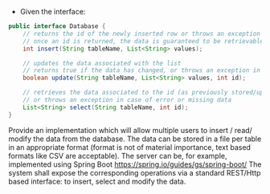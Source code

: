 * Given the interface:

```java
public interface Database {
    // returns the id of the newly inserted row or throws an exception in case of error
    // once an id is returned, the data is guaranteed to be retrievable via subsequent select calls
    int insert(String tableName, List<String> values);

    // updates the data associated with the list
    // returns true if the data has changed, or throws an exception in case of error
    boolean update(String tableName, List<String> values, int id);

    // retrieves the data associated to the id (as previously stored/updated),
    // or throws an exception in case of error or missing data
    List<String> select(String tableName, int id);
}
```

Provide an implementation which will allow multiple users to insert / read/ modify the data from the database.
The data can be stored in a file per table in an appropriate format (format is not of material importance, text based formats like  CSV are acceptable).
The server can be, for example, implemented using Spring Boot
https://spring.io/guides/gs/spring-boot/
The system shall expose the corresponding operations via a standard REST/Http based interface: to insert, select and modify the data.